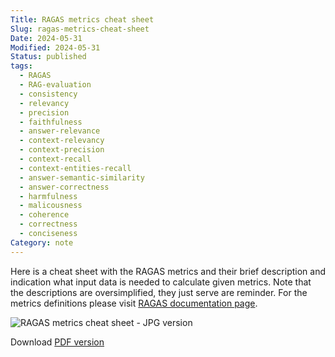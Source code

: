 ```yaml
---
Title: RAGAS metrics cheat sheet
Slug: ragas-metrics-cheat-sheet
Date: 2024-05-31
Modified: 2024-05-31
Status: published
tags:
  - RAGAS
  - RAG-evaluation
  - consistency
  - relevancy
  - precision
  - faithfulness
  - answer-relevance
  - context-relevancy
  - context-precision
  - context-recall
  - context-entities-recall
  - answer-semantic-similarity
  - answer-correctness
  - harmfulness
  - malicousness
  - coherence
  - correctness
  - conciseness
Category: note
---
```

Here is a cheat sheet with the RAGAS metrics and their brief description and indication what input data is needed to calculate given metrics. Note that the descriptions are oversimplified, they just serve are reminder. For the metrics definitions please visit [RAGAS documentation page](https://docs.ragas.io/en/latest/concepts/metrics/index.html).

![RAGAS metrics cheat sheet - JPG version](/images/ragas_metrics_cheat_sheet/RAGAS_metrics_cheat_sheet_v1.jpg)

Download [PDF version](/pdfs/RAGAS_metrics_cheat_sheet_v1.pdf)
